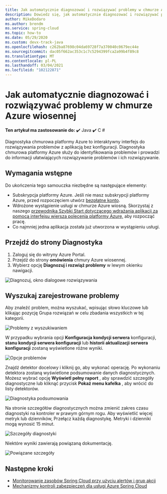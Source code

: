 ```yaml
---
title: Jak automatycznie diagnozować i rozwiązywać problemy w chmurze Azure wiosennej
description: Dowiedz się, jak automatycznie diagnozować i rozwiązywać problemy w chmurze Azure wiosennej.
author: MikeDodaro
ms.author: brendm
ms.service: spring-cloud
ms.topic: how-to
ms.date: 05/29/2020
ms.custom: devx-track-java
ms.openlocfilehash: c262ba87698c04da69728f7a370040c0679ec44e
ms.sourcegitcommit: dac05f662ac353c1c7c5294399fca2a99b4f89c8
ms.translationtype: MT
ms.contentlocale: pl-PL
ms.lasthandoff: 03/04/2021
ms.locfileid: "102122871"
---
```

# <a name="how-to-self-diagnose-and-solve-problems-in-azure-spring-cloud"></a>Jak automatycznie diagnozować i rozwiązywać problemy w chmurze Azure wiosennej

**Ten artykuł ma zastosowanie do:** ✔️ Java ✔️ C #

Diagnostyka chmurowa platformy Azure to interaktywny interfejs do rozwiązywania problemów z aplikacją bez konfiguracji. Diagnostyka chmurowa platformy Azure służy do identyfikowania problemów i prowadzi do informacji ułatwiających rozwiązywanie problemów i ich rozwiązywanie.

## <a name="prerequisites"></a>Wymagania wstępne
Do ukończenia tego samouczka niezbędne są następujące elementy:

* Subskrypcja platformy Azure. Jeśli nie masz subskrypcji platformy Azure, przed rozpoczęciem utwórz [bezpłatne konto](https://azure.microsoft.com/free/?WT.mc_id=A261C142F).
* Wdrożone wystąpienie usługi w chmurze Azure wiosną. Skorzystaj z naszego [przewodnika Szybki Start dotyczącego wdrażania aplikacji za pomocą interfejsu wiersza polecenia platformy Azure,](spring-cloud-quickstart.md) aby rozpocząć pracę.
* Co najmniej jedna aplikacja została już utworzona w wystąpieniu usługi.

## <a name="navigate-to-the-diagnostics-page"></a>Przejdź do strony Diagnostyka
1. Zaloguj się do witryny Azure Portal.
2. Przejdź do strony **omówienia** chmury Azure wiosennej.
3. Wybierz opcję **Diagnozuj i rozwiąż problemy** w lewym okienku nawigacji.

 ![Diagnozuj, okno dialogowe rozwiązywania](media/spring-cloud-diagnose/diagnose-solve-dialog.png)

 ## <a name="search-logged-issues"></a>Wyszukaj zarejestrowane problemy
Aby znaleźć problem, można wyszukać, wpisując słowo kluczowe lub klikając pozycję Grupa rozwiązań w celu zbadania wszystkich w tej kategorii.

 ![Problemy z wyszukiwaniem](media/spring-cloud-diagnose/search-detectors.png)

W przypadku wybrania opcji **Konfiguracja kondycji serwera** konfiguracji, **stanu kondycji serwera konfiguracji** lub **historii aktualizacji serwera konfiguracji** zostaną wyświetlone różne wyniki.

![Opcje problemów](media/spring-cloud-diagnose/detectors-options.png)

Znajdź detektor docelowy i kliknij go, aby wykonać operację. Po wykonaniu detektora zostaną wyświetlone podsumowanie danych diagnostycznych. Możesz wybrać opcję **Wyświetl pełny raport** , aby sprawdzić szczegóły diagnostyczne lub kliknąć przycisk **Pokaż menu kafelka** , aby wrócić do listy detektorów.

 ![Diagnostyka podsumowania](media/spring-cloud-diagnose/summary-diagnostics.png)

Na stronie szczegółów diagnostycznych można zmienić zakres czasu diagnostyki na kontroler w prawym górnym rogu. Aby wyświetlić więcej metryk lub dzienników, Przełącz każdą diagnostykę. Metryki i dzienniki mogą wynosić 15 minut.

 ![Szczegóły diagnostyki](media/spring-cloud-diagnose/diagnostics-details.png)

Niektóre wyniki zawierają powiązaną dokumentację.

 ![Powiązane szczegóły](media/spring-cloud-diagnose/related-details.png)

## <a name="next-steps"></a>Następne kroki
* [Monitorowanie zasobów Spring Cloud przy użyciu alertów i grup akcji](spring-cloud-tutorial-alerts-action-groups.md)
* [Mechanizmy kontroli zabezpieczeń dla usługi Azure Spring Cloud](spring-cloud-concept-security-controls.md)